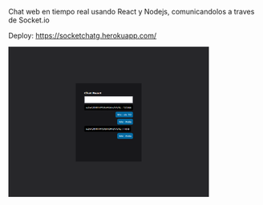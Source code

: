 Chat web en tiempo real usando React y Nodejs, comunicandolos a traves de Socket.io

Deploy: https://socketchatg.herokuapp.com/

<p>
<img align="center" width="400px" height="300px" src="./client/src/assets/chat.png" alt="chat"/>
</p>
